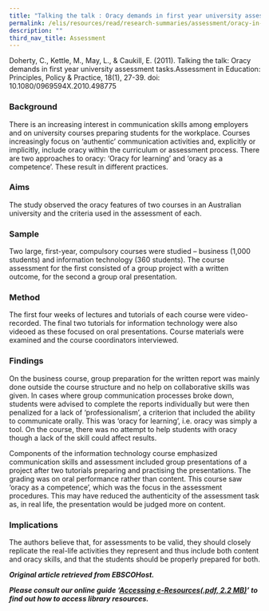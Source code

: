 ```yaml
---
title: "Talking the talk : Oracy demands in first year university assessment tasks"
permalink: /elis/resources/read/research-summaries/assessment/oracy-in-university-assessment-tasks/
description: ""
third_nav_title: Assessment
---
```

Doherty, C., Kettle, M., May, L., & Caukill, E. (2011). Talking the talk: Oracy demands in first year university assessment tasks.Assessment in Education: Principles, Policy & Practice, 18(1), 27-39. doi: 10.1080/0969594X.2010.498775

### Background

There is an increasing interest in communication skills among employers and on university courses preparing students for the workplace. Courses increasingly focus on ‘authentic’ communication activities and, explicitly or implicitly, include oracy within the curriculum or assessment process. There are two approaches to oracy: ‘Oracy for learning’ and ‘oracy as a competence’. These result in different practices.

### Aims

The study observed the oracy features of two courses in an Australian university and the criteria used in the assessment of each.

### Sample

Two large, first-year, compulsory courses were studied – business (1,000 students) and information technology (360 students). The course assessment for the first consisted of a group project with a written outcome, for the second a group oral presentation.

### Method

The first four weeks of lectures and tutorials of each course were video-recorded. The final two tutorials for information technology were also videoed as these focused on oral presentations. Course materials were examined and the course coordinators interviewed.

### Findings

On the business course, group preparation for the written report was mainly done outside the course structure and no help on collaborative skills was given. In cases where group communication processes broke down, students were advised to complete the reports individually but were then penalized for a lack of ‘professionalism’, a criterion that included the ability to communicate orally. This was ‘oracy for learning’, i.e. oracy was simply a tool. On the course, there was no attempt to help students with oracy though a lack of the skill could affect results.

Components of the information technology course emphasized communication skills and assessment included group presentations of a project after two tutorials preparing and practising the presentations. The grading was on oral performance rather than content. This course saw ‘oracy as a competence’, which was the focus in the assessment procedures. This may have reduced the authenticity of the assessment task as, in real life, the presentation would be judged more on content.

### Implications

The authors believe that, for assessments to be valid, they should closely replicate the real-life activities they represent and thus include both content and oracy skills, and that the students should be properly prepared for both.



_**Original article retrieved from EBSCOHost.**_  

**_Please consult our online guide ‘[Accessing e-Resources(.pdf, 2.2 MB)](https://academyofsingaporeteachers-moe-edu-sg-admin.cwp.sg/elis/resources/read/research-summaries/assessment/18e45074-6b1b-4ac7-811f-1a8da16c4f81 "Accessing e-Resources")’ to find out how to access library resources._**